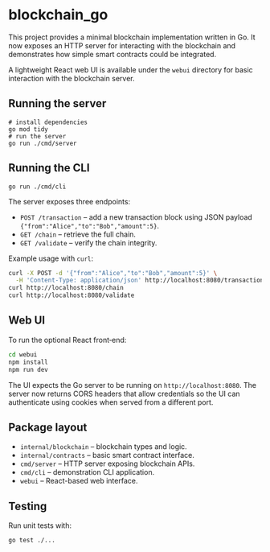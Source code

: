 # blockchain_go

This project provides a minimal blockchain implementation written in Go.
It now exposes an HTTP server for interacting with the blockchain and
demonstrates how simple smart contracts could be integrated.

A lightweight React web UI is available under the `webui` directory for
basic interaction with the blockchain server.

## Running the server

```
# install dependencies
go mod tidy
# run the server
go run ./cmd/server
```

## Running the CLI

```
go run ./cmd/cli
```

The server exposes three endpoints:

- `POST /transaction` – add a new transaction block using JSON payload `{"from":"Alice","to":"Bob","amount":5}`.
- `GET /chain` – retrieve the full chain.
- `GET /validate` – verify the chain integrity.

Example usage with `curl`:

```bash
curl -X POST -d '{"from":"Alice","to":"Bob","amount":5}' \
  -H 'Content-Type: application/json' http://localhost:8080/transaction
curl http://localhost:8080/chain
curl http://localhost:8080/validate
```

## Web UI

To run the optional React front‑end:

```bash
cd webui
npm install
npm run dev
```

The UI expects the Go server to be running on `http://localhost:8080`.
The server now returns CORS headers that allow credentials so the UI can
authenticate using cookies when served from a different port.

## Package layout

- `internal/blockchain` – blockchain types and logic.
- `internal/contracts` – basic smart contract interface.
- `cmd/server` – HTTP server exposing blockchain APIs.
- `cmd/cli` – demonstration CLI application.
- `webui` – React-based web interface.

## Testing

Run unit tests with:

```
go test ./...
```

